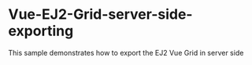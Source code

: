# Vue-EJ2-Grid-server-side-exporting
This sample demonstrates how to export the EJ2 Vue Grid in server side
